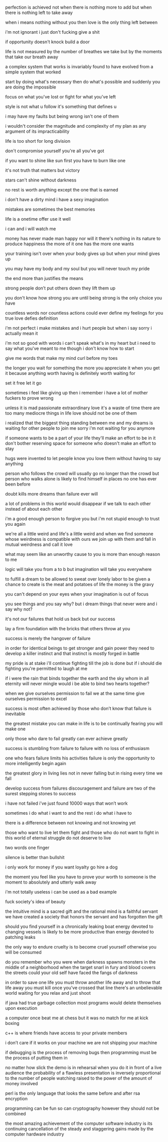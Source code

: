 perfection is achieved not when there is nothing more to add but when there is nothing left to take away

when i means nothing without you then love is the only thing left between

i'm not ignorant i just don't fucking give a shit

if opportunity doesn't knock build a door

life is not measured by the number of breathes we take but by the moments that take our breath away

a complex system that works is invariably found to have evolved from a simple system that worked

start by doing what's necessary then do what's possible and suddenly you are doing the impossible

focus on what you've lost or fight for what you've left

style is not what u follow it's something that defines u

i may have my faults but being wrong isn't one of them

i wouldn't consider the magnitude and complexity of my plan as any argument of its impracticability

life is too short for long division

don't compromise yourself you're all you've got

if you want to shine like sun first you have to burn like one

it's not truth that matters but victory

stars can't shine without darkness

no rest is worth anything except the one that is earned

i don't have a dirty mind i have a sexy imagination

mistakes are sometimes the best memories

life is a onetime offer use it well

i can and i will watch me

money has never made man happy nor will it there's nothing in its nature to produce happiness the more of it one has the more one wants

your training isn't over when your body gives up but when your mind gives up

you may have my body and my soul but you will never touch my pride

the end more than justifies the means

strong people don’t put others down they lift them up

you don't know how strong you are until being strong is the only choice you have

countless words nor countless actions could ever define my feelings for you true love defies definition

i'm not perfect i make mistakes and i hurt people but when i say sorry i actually mean it

i'm not so good with words i can't speak what's in my heart but i need to say what you've meant to me though i don't know how to start

give me words that make my mind curl before my toes

the longer you wait for something the more you appreciate it when you get it because anything worth having is definitely worth waiting for

set it free let it go

sometimes i feel like giving up then i remember i have a lot of mother fuckers to prove wrong

unless it is mad passionate extraordinary love it's a waste of time there are too many mediocre things in life love should not be one of them

i realized that the biggest thing standing between me and my dreams is waiting for other people to join me sorry i'm not waiting for you anymore

if someone wants to be a part of your life they'll make an effort to be in it don't bother reserving space for someone who doesn't make an effort to stay

hugs were invented to let people know you love them without having to say anything

person who follows the crowd will usually go no longer than the crowd but person who walks alone is likely to find himself in places no one has ever been before

doubt kills more dreams than failure ever will

a lot of problems in this world would disappear if we talk to each other instead of about each other

i'm a good enough person to forgive you but i'm not stupid enough to trust you again

we're all a little weird and life's a little weird and when we find someone whose weirdness is compatible with ours we join up with them and fall in mutual weirdness and call it love

what may seem like an unworthy cause to you is more than enough reason to me

logic will take you from a to b but imagination will take you everywhere

to fulfill a dream to be allowed to sweat over lonely labor to be given a chance to create is the meat and potatoes of life the money is the gravy

you can't depend on your eyes when your imagination is out of focus

you see things and you say why? but i dream things that never were and i say why not?

it's not our failures that hold us back but our success

lay a firm foundation with the bricks that others throw at you

success is merely the hangover of failure

in order for identical beings to get stronger and gain power they need to develop a killer instinct and that instinct is mostly forged in battle

my pride is at stake i'll continue fighting till the job is done but if i should die fighting you're permitted to laugh at me

if i were the rain that binds together the earth and the sky whom in all eternity will never mingle would i be able to bind two hearts together?

when we give ourselves permission to fail we at the same time give ourselves permission to excel

success is most often achieved by those who don’t know that failure is inevitable

the greatest mistake you can make in life is to be continually fearing you will make one

only those who dare to fail greatly can ever achieve greatly

success is stumbling from failure to failure with no loss of enthusiasm

one who fears failure limits his activities failure is only the opportunity to more intelligently begin again

the greatest glory in living lies not in never falling but in rising every time we fall

develop success from failures discouragement and failure are two of the surest stepping stones to success

i have not failed i’ve just found 10000 ways that won’t work

sometimes i do what i want to and the rest i do what i have to

there is a difference between not knowing and not knowing yet

those who want to live let them fight and those who do not want to fight in this world of eternal struggle do not deserve to live

two words one finger

silence is better than bullshit

i only work for money if you want loyalty go hire a dog

the moment you feel like you have to prove your worth to someone is the moment to absolutely and utterly walk away

i'm not totally useless i can be used as a bad example

fuck society's idea of beauty

the intuitive mind is a sacred gift and the rational mind is a faithful servant we have created a society that honors the servant and has forgotten the gift

should you find yourself in a chronically leaking boat energy devoted to changing vessels is likely to be more productive than energy devoted to patching leaks

the only way to endure cruelty is to become cruel yourself otherwise you will be consumed

do you remember who you were when darkness spawns monsters in the middle of a neighborhood when the target snarl in fury and blood covers the streets could your old self have faced the fangs of darkness

in order to save one life you must throw another life away and to throw that life away you must kill once you've crossed that line there's an unbelievable world waiting for you relax and just shoot

if java had true garbage collection most programs would delete themselves upon execution

a computer once beat me at chess but it was no match for me at kick boxing

c++ is where friends have access to your private members

i don’t care if it works on your machine we are not shipping your machine

if debugging is the process of removing bugs then programming must be the process of putting them in

no matter how slick the demo is in rehearsal when you do it in front of a live audience the probability of a flawless presentation is inversely proportional to the number of people watching raised to the power of the amount of money involved

perl is the only language that looks the same before and after rsa encryption

programming can be fun so can cryptography however they should not be combined

the most amazing achievement of the computer software industry is its continuing cancellation of the steady and staggering gains made by the computer hardware industry


